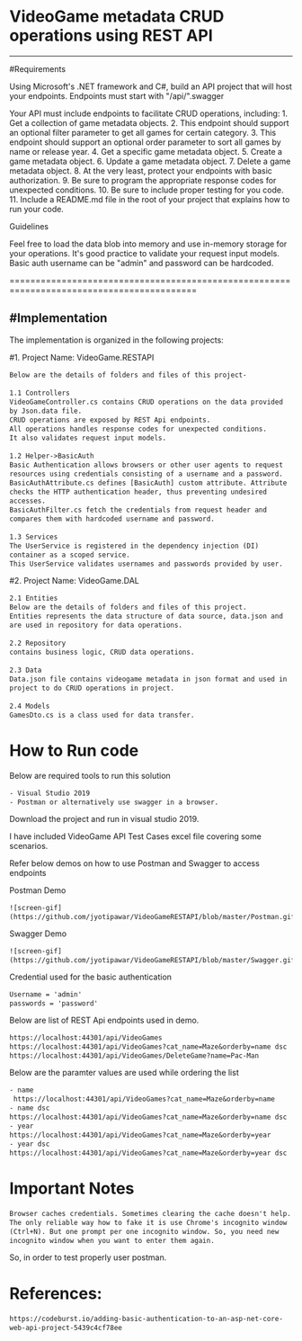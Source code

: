 # VideoGame metadata CRUD operations using REST API 
---------------------------------------------------------------
  
#Requirements 

Using Microsoft's .NET framework and C#, build an API project that will host your endpoints. 
Endpoints must start with "/api/".swagger 

Your API must include endpoints to facilitate CRUD operations, including: 
	1.  Get a collection of game metadata objects. 
	2.  This endpoint should support an optional filter parameter to get all games for certain category. 
	3.  This endpoint should support an optional order parameter to sort all games by name or release year. 
	4.  Get a specific game metadata object. 
	5.  Create a game metadata object. 
	6.  Update a game metadata object. 
	7.  Delete a game metadata object. 
	8.  At the very least, protect your endpoints with basic authorization. 
	9.  Be sure to program the appropriate response codes for unexpected conditions. 
	10. Be sure to include proper testing for you code. 
	11. Include a README.md file in the root of your project that explains how to run your code. 

Guidelines 

Feel free to load the data blob into memory and use in-memory storage for your operations. 
It's good practice to validate your request input models. 
Basic auth username can be "admin" and password can be hardcoded. 

==========================================================================================

#Implementation 
---------------- 

The implementation is organized in the following projects: 

#1. Project Name: VideoGame.RESTAPI 

    Below are the details of folders and files of this project- 

	1.1 Controllers  
	VideoGameController.cs contains CRUD operations on the data provided by Json.data file. 
	CRUD operations are exposed by REST Api endpoints. 
	All operations handles response codes for unexpected conditions. 
	It also validates request input models. 

	1.2 Helper->BasicAuth 
	Basic Authentication allows browsers or other user agents to request resources using credentials consisting of a username and a password. 
	BasicAuthAttribute.cs defines [BasicAuth] custom attribute. Attribute checks the HTTP authentication header, thus preventing undesired accesses. 
	BasicAuthFilter.cs fetch the credentials from request header and compares them with hardcoded username and password. 

	1.3 Services 
	The UserService is registered in the dependency injection (DI) container as a scoped service.  
	This UserService validates usernames and passwords provided by user. 

#2. Project Name: VideoGame.DAL 

	2.1 Entities  
	Below are the details of folders and files of this project. 
	Entities represents the data structure of data source, data.json and are used in repository for data operations. 

	2.2 Repository 
	contains business logic, CRUD data operations. 

	2.3 Data 
	Data.json file contains videogame metadata in json format and used in project to do CRUD operations in project. 

	2.4 Models 
	GamesDto.cs is a class used for data transfer. 

# How to Run code 

Below are required tools to run this solution  

	- Visual Studio 2019 
	- Postman or alternatively use swagger in a browser. 

Download the project and run in visual studio 2019. 

I have included VideoGame API Test Cases excel file covering some scenarios.

Refer below demos on how to use Postman and Swagger to access endpoints 

Postman Demo 

	![screen-gif](https://github.com/jyotipawar/VideoGameRESTAPI/blob/master/Postman.gif) 

Swagger Demo 

	![screen-gif](https://github.com/jyotipawar/VideoGameRESTAPI/blob/master/Swagger.gif) 
 
Credential used for the basic authentication

	Username = 'admin'  
	passwords = 'password' 

Below are list of REST Api endpoints used in demo. 

	https://localhost:44301/api/VideoGames 
	https://localhost:44301/api/VideoGames?cat_name=Maze&orderby=name dsc 
	https://localhost:44301/api/VideoGames/DeleteGame?name=Pac-Man 

Below are the paramter values are used while ordering the list

	- name
	 https://localhost:44301/api/VideoGames?cat_name=Maze&orderby=name
	- name dsc
	https://localhost:44301/api/VideoGames?cat_name=Maze&orderby=name dsc
	- year 
	https://localhost:44301/api/VideoGames?cat_name=Maze&orderby=year
	- year dsc
	https://localhost:44301/api/VideoGames?cat_name=Maze&orderby=year dsc

# Important Notes 

	Browser caches credentials. Sometimes clearing the cache doesn't help. The only reliable way how to fake it is use Chrome's incognito window (Ctrl+N). But one prompt per one incognito window. So, you need new incognito window when you want to enter them again. 
So, in order to test properly user postman. 

# References: 

	https://codeburst.io/adding-basic-authentication-to-an-asp-net-core-web-api-project-5439c4cf78ee 
